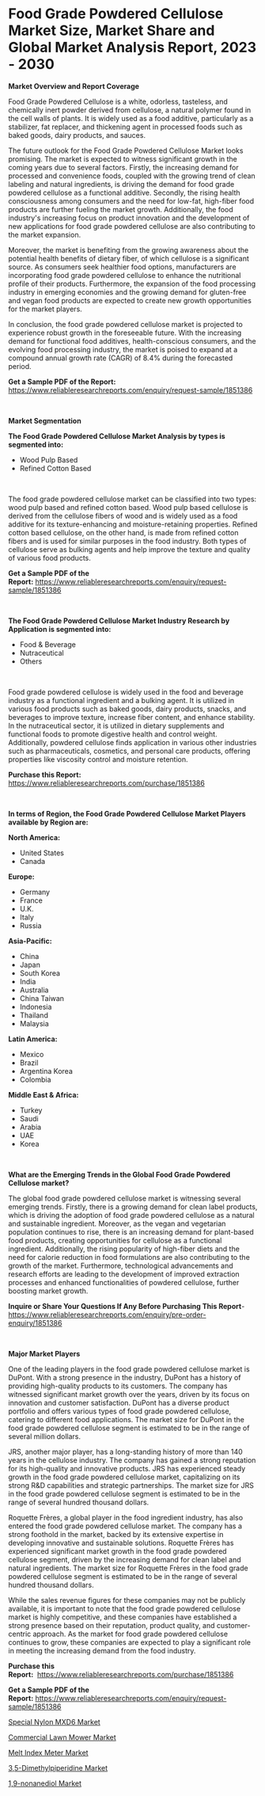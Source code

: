 <p><h1>Food Grade Powdered Cellulose Market Size, Market Share and Global Market Analysis Report, 2023 - 2030</h1></p><p><strong>Market Overview and Report Coverage</strong></p>
<p><p>Food Grade Powdered Cellulose is a white, odorless, tasteless, and chemically inert powder derived from cellulose, a natural polymer found in the cell walls of plants. It is widely used as a food additive, particularly as a stabilizer, fat replacer, and thickening agent in processed foods such as baked goods, dairy products, and sauces.</p><p>The future outlook for the Food Grade Powdered Cellulose Market looks promising. The market is expected to witness significant growth in the coming years due to several factors. Firstly, the increasing demand for processed and convenience foods, coupled with the growing trend of clean labeling and natural ingredients, is driving the demand for food grade powdered cellulose as a functional additive. Secondly, the rising health consciousness among consumers and the need for low-fat, high-fiber food products are further fueling the market growth. Additionally, the food industry's increasing focus on product innovation and the development of new applications for food grade powdered cellulose are also contributing to the market expansion.</p><p>Moreover, the market is benefiting from the growing awareness about the potential health benefits of dietary fiber, of which cellulose is a significant source. As consumers seek healthier food options, manufacturers are incorporating food grade powdered cellulose to enhance the nutritional profile of their products. Furthermore, the expansion of the food processing industry in emerging economies and the growing demand for gluten-free and vegan food products are expected to create new growth opportunities for the market players.</p><p>In conclusion, the food grade powdered cellulose market is projected to experience robust growth in the foreseeable future. With the increasing demand for functional food additives, health-conscious consumers, and the evolving food processing industry, the market is poised to expand at a compound annual growth rate (CAGR) of 8.4% during the forecasted period.</p></p>
<p><strong>Get a Sample PDF of the Report:</strong> <a href="https://www.reliableresearchreports.com/enquiry/request-sample/1851386">https://www.reliableresearchreports.com/enquiry/request-sample/1851386</a></p>
<p>&nbsp;</p>
<p><strong>Market Segmentation</strong></p>
<p><strong>The Food Grade Powdered Cellulose Market Analysis by types is segmented into:</strong></p>
<p><ul><li>Wood Pulp Based</li><li>Refined Cotton Based</li></ul></p>
<p>&nbsp;</p>
<p><p>The food grade powdered cellulose market can be classified into two types: wood pulp based and refined cotton based. Wood pulp based cellulose is derived from the cellulose fibers of wood and is widely used as a food additive for its texture-enhancing and moisture-retaining properties. Refined cotton based cellulose, on the other hand, is made from refined cotton fibers and is used for similar purposes in the food industry. Both types of cellulose serve as bulking agents and help improve the texture and quality of various food products.</p></p>
<p><strong>Get a Sample PDF of the Report:</strong>&nbsp;<a href="https://www.reliableresearchreports.com/enquiry/request-sample/1851386">https://www.reliableresearchreports.com/enquiry/request-sample/1851386</a></p>
<p>&nbsp;</p>
<p><strong>The Food Grade Powdered Cellulose Market Industry Research by Application is segmented into:</strong></p>
<p><ul><li>Food & Beverage</li><li>Nutraceutical</li><li>Others</li></ul></p>
<p>&nbsp;</p>
<p><p>Food grade powdered cellulose is widely used in the food and beverage industry as a functional ingredient and a bulking agent. It is utilized in various food products such as baked goods, dairy products, snacks, and beverages to improve texture, increase fiber content, and enhance stability. In the nutraceutical sector, it is utilized in dietary supplements and functional foods to promote digestive health and control weight. Additionally, powdered cellulose finds application in various other industries such as pharmaceuticals, cosmetics, and personal care products, offering properties like viscosity control and moisture retention.</p></p>
<p><strong>Purchase this Report:</strong>&nbsp; <a href="https://www.reliableresearchreports.com/purchase/1851386">https://www.reliableresearchreports.com/purchase/1851386</a></p>
<p>&nbsp;</p>
<p><strong>In terms of Region, the Food Grade Powdered Cellulose Market Players available by Region are:</strong></p>
<p>
    <p> <strong> North America: </strong>
        <ul>
            <li>United States</li>
            <li>Canada</li>
        </ul>
        </p> 
    <p> <strong> Europe: </strong>
        <ul>
            <li>Germany</li>
            <li>France</li>
            <li>U.K.</li>
            <li>Italy</li>
            <li>Russia</li>
        </ul>
        </p> 
    <p> <strong> Asia-Pacific: </strong>
        <ul>
            <li>China</li>
            <li>Japan</li>
            <li>South Korea</li>
            <li>India</li>
            <li>Australia</li>
            <li>China Taiwan</li>
            <li>Indonesia</li>
            <li>Thailand</li>
            <li>Malaysia</li>
        </ul>
        </p> 
    <p> <strong> Latin America: </strong>
        <ul>
            <li>Mexico</li>
            <li>Brazil</li>
            <li>Argentina Korea</li>
            <li>Colombia</li>
        </ul>
        </p> 
    <p> <strong> Middle East & Africa: </strong>
        <ul>
            <li>Turkey</li>
            <li>Saudi</li>
            <li>Arabia</li>
            <li>UAE</li>
            <li>Korea</li>
        </ul>
    </p>
    </p>
<p>&nbsp;</p>
<p><strong>What are the Emerging Trends in the Global Food Grade Powdered Cellulose market?</strong></p>
<p><p>The global food grade powdered cellulose market is witnessing several emerging trends. Firstly, there is a growing demand for clean label products, which is driving the adoption of food grade powdered cellulose as a natural and sustainable ingredient. Moreover, as the vegan and vegetarian population continues to rise, there is an increasing demand for plant-based food products, creating opportunities for cellulose as a functional ingredient. Additionally, the rising popularity of high-fiber diets and the need for calorie reduction in food formulations are also contributing to the growth of the market. Furthermore, technological advancements and research efforts are leading to the development of improved extraction processes and enhanced functionalities of powdered cellulose, further boosting market growth.</p></p>
<p><strong>Inquire or Share Your Questions If Any Before Purchasing This Report</strong>- <a href="https://www.reliableresearchreports.com/enquiry/pre-order-enquiry/1851386">https://www.reliableresearchreports.com/enquiry/pre-order-enquiry/1851386</a></p>
<p>&nbsp;</p>
<p><strong>Major Market Players</strong></p>
<p><p>One of the leading players in the food grade powdered cellulose market is DuPont. With a strong presence in the industry, DuPont has a history of providing high-quality products to its customers. The company has witnessed significant market growth over the years, driven by its focus on innovation and customer satisfaction. DuPont has a diverse product portfolio and offers various types of food grade powdered cellulose, catering to different food applications. The market size for DuPont in the food grade powdered cellulose segment is estimated to be in the range of several million dollars.</p><p>JRS, another major player, has a long-standing history of more than 140 years in the cellulose industry. The company has gained a strong reputation for its high-quality and innovative products. JRS has experienced steady growth in the food grade powdered cellulose market, capitalizing on its strong R&D capabilities and strategic partnerships. The market size for JRS in the food grade powdered cellulose segment is estimated to be in the range of several hundred thousand dollars.</p><p>Roquette Frères, a global player in the food ingredient industry, has also entered the food grade powdered cellulose market. The company has a strong foothold in the market, backed by its extensive expertise in developing innovative and sustainable solutions. Roquette Frères has experienced significant market growth in the food grade powdered cellulose segment, driven by the increasing demand for clean label and natural ingredients. The market size for Roquette Frères in the food grade powdered cellulose segment is estimated to be in the range of several hundred thousand dollars.</p><p>While the sales revenue figures for these companies may not be publicly available, it is important to note that the food grade powdered cellulose market is highly competitive, and these companies have established a strong presence based on their reputation, product quality, and customer-centric approach. As the market for food grade powdered cellulose continues to grow, these companies are expected to play a significant role in meeting the increasing demand from the food industry.</p></p>
<p><strong>Purchase this Report:</strong>&nbsp;&nbsp;<a href="https://www.reliableresearchreports.com/purchase/1851386">https://www.reliableresearchreports.com/purchase/1851386</a></p>
<p></p>
<p><strong>Get a Sample PDF of the Report:</strong>&nbsp;<a href="https://www.reliableresearchreports.com/enquiry/request-sample/1851386">https://www.reliableresearchreports.com/enquiry/request-sample/1851386</a></p>
<p><p><a href="https://github.com/aliciawhite5576/Market-Research-Report-List-1/blob/main/special-nylon-mxd6-market.md">Special Nylon MXD6 Market</a></p><p><a href="https://www.linkedin.com/pulse/commercial-lawn-mower-market-share-amp-new-trends-analysis-pmk6c/">Commercial Lawn Mower Market</a></p><p><a href="https://github.com/marloy8/Market-Research-Report-List-1/blob/main/melt-index-meter-market.md">Melt Index Meter Market</a></p><p><a href="https://medium.com/@tonikuhic/3-5-dimethylpiperidine-market-size-and-market-trends-complete-industry-overview-2023-to-2030-90116b847465">3,5-Dimethylpiperidine Market</a></p><p><a href="https://medium.com/@audieyost1952/1-9-nonanediol-market-the-key-to-successful-business-strategy-forecast-till-2030-81488d9ca1cc">1,9-nonanediol Market</a></p></p>